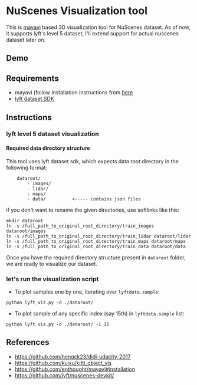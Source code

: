 # NuScenes Visualization tool

This is [mayavi](https://github.com/enthought/mayavi) based 3D visualization tool for NuScenes dataset. As of now, it supports lyft's level 5 dataset, I'll extend support for actual nuscenes dataset later on.

## Demo


## Requirements

* mayavi (follow installation instructions from [here](https://github.com/enthought/mayavi#installation)
* [lyft dataset SDK](https://github.com/lyft/nuscenes-devkit/)


## Instructions

### lyft level 5 dataset visualization

#### Required data directory structure

This tool uses lyft dataset sdk, which expects data root directory in the following format:

```
    dataroot/
        - images/
        - lidar/
        - maps/
        - data/          <----- contains json files
```

if you don't want to rename the given directories, use softlinks like this:

```
mkdir dataroot
ln -s /full_path_to_original_root_directory/train_images dataroot/images
ln -s /full_path_to_original_root_directory/train_lidar dataroot/lidar
ln -s /full_path_to_original_root_directory/train_maps dataroot/maps
ln -s /full_path_to_original_root_directory/train_data dataroot/data
```

Once you have the required directory structure present in `dataroot` folder, we are ready to visualize our dataset.

### let's run the visualization script


* To plot samples one by one, iterating over `lyftdata.sample`:
```
python lyft_viz.py -d ./dataroot/
```

* To plot sample of any specific index (say 15th) in `lyftdata.sample` list:
```
python lyft_viz.py -d ./dataroot/ -i 15
```



## References

* https://github.com/hengck23/didi-udacity-2017
* https://github.com/kuixu/kitti_object_vis
* https://github.com/enthought/mayavi#installation
* https://github.com/lyft/nuscenes-devkit/
